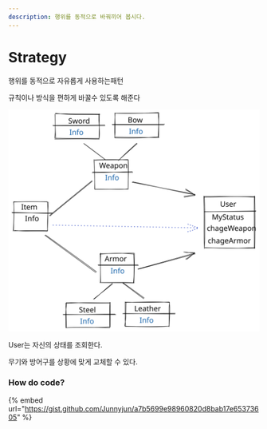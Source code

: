 ```yaml
---
description: 행위를 동적으로 바꿔끼어 봅시다.
---
```


# Strategy

행위를 동적으로 자유롭게  사용하는패턴

규칙이나  방식을 편하게 바꿀수 있도록 해준다

<img src="../../.gitbook/assets/file.drawing (5) (1) (1).svg" alt="StragyJava" class="gitbook-drawing">

User는 자신의 상태를 조회한다.

무기와 방어구를 상황에 맞게 교체할 수 있다.



### How do code?&#x20;

{% embed url="https://gist.github.com/Junnyjun/a7b5699e98960820d8bab17e65373605" %}



